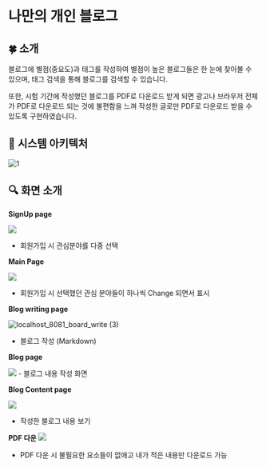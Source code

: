 # 나만의 개인 블로그

## 🍀 소개
<aside>

블로그에 별점(중요도)과 태그를 작성하여 별점이 높은 블로그들은 한 눈에 찾아볼 수 있으며, 태그 검색을 통해 블로그를 검색할 수 있습니다.

또한, 시험 기간에 작성했던 블로그를 PDF로 다운로드 받게 되면 광고나 브라우저 전체가 PDF로 다운로드 되는 것에 불편함을 느껴 작성한 글로만 PDF로 다운로드 받을 수 있도록 구현하였습니다.
</aside>

## 📌 시스템 아키텍처
![1](https://user-images.githubusercontent.com/83527046/218429124-2f431f79-7b8c-43a2-841c-8787df1474fa.png)


## 🔍 화면 소개
**SignUp page**
<br>

<img src="https://user-images.githubusercontent.com/83527046/218411794-246acfaf-f9c6-41f1-8db4-bf4cd093aaab.png">

- 회원가입 시 관심분야를 다중 선택

**Main Page**
<br>

<img src="https://user-images.githubusercontent.com/83527046/218412289-967b5206-789a-4666-8a3e-15122998a01e.png">

- 회원가입 시 선택했던 관심 분야들이 하나씩 Change 되면서 표시

**Blog writing page**
<br>

![localhost_8081_board_write (3)](https://user-images.githubusercontent.com/83527046/218428360-67d59d82-699b-43fc-b409-50b50ee05949.png)

- 블로그 작성 (Markdown)

**Blog page**
<br>

<img src="https://user-images.githubusercontent.com/83527046/218428674-930525c3-bb8c-4542-b670-f764873adca2.png">
- 블로그 내용 작성 화면

**Blog Content page**
<br>

<img src="https://user-images.githubusercontent.com/83527046/218428776-249b0396-c8dc-42e9-9587-4e03620698c2.png">

- 작성한 블로그 내용 보기

**PDF 다운**
<img src="https://user-images.githubusercontent.com/83527046/218428873-70e096b4-a171-45e5-9839-35cc59a36290.png">

- PDF 다운 시 불필요한 요소들이 없애고 내가 적은 내용만 다운로드 가능


